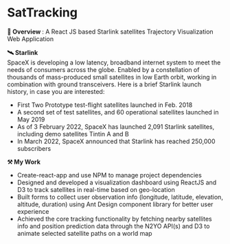 # SatTracking

<div>
<p><strong>💫 Overview </strong>: A React JS based Starlink satellites Trajectory Visualization Web Application</p>
</div>

<div>
<strong>🛰️ Starlink </strong><br>
SpaceX is developing a low latency, broadband internet system to meet the needs of consumers across the globe. Enabled by a constellation of thousands of mass-produced small satellites in low Earth orbit, working in combination with ground transceivers. Here is a brief Starlink launch history, in case you are interested: 
<ul>
  <li>First Two Prototype test-flight satellites launched in Feb. 2018</li>
  <li>A second set of test satellites, and 60 operational satellites launched in May 2019</li>
  <li>As of 3 February 2022, SpaceX has launched 2,091 Starlink satellites, including demo satellites Tintin A and B</li>
  <li>In March 2022, SpaceX announced that Starlink has reached 250,000 subscribers</li>
</div>

<div>
<strong> ⚒ My Work</strong><br>
<ul>
  <li>Create-react-app and use NPM to manage project dependencies </li>
  <li>Designed and developed a visualization dashboard using ReactJS and D3 to track satellites in real-time based on geo-location </li>
  <li>Built forms to collect user observation info (longitude, latitude, elevation, altitude, duration) using Ant Design component library for better user experience </li>
  <li>Achieved the core tracking functionality by fetching nearby satellites info and position prediction data through the N2YO API(s) and D3 to animate selected satellite paths on a world map</li>
</div>